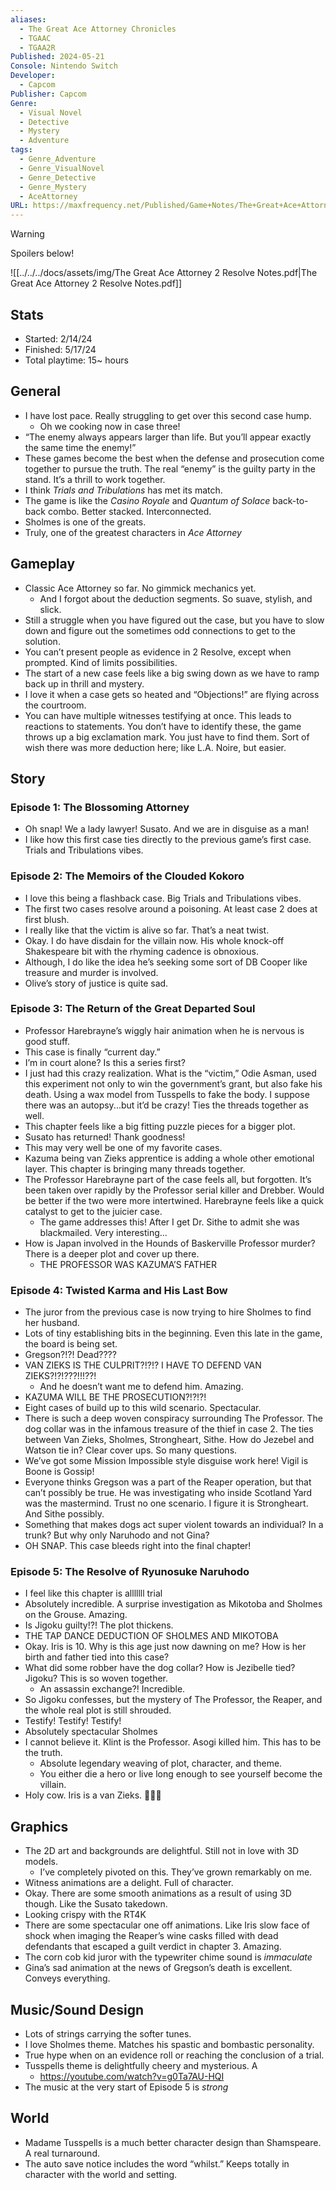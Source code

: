 ```yaml
---
aliases:
  - The Great Ace Attorney Chronicles
  - TGAAC
  - TGAA2R
Published: 2024-05-21
Console: Nintendo Switch
Developer:
  - Capcom
Publisher: Capcom
Genre:
  - Visual Novel
  - Detective
  - Mystery
  - Adventure
tags:
  - Genre_Adventure
  - Genre_VisualNovel
  - Genre_Detective
  - Genre_Mystery
  - AceAttorney
URL: https://maxfrequency.net/Published/Game+Notes/The+Great+Ace+Attorney+2+Resolve+Notes
---
```

> [!warning]
> Spoilers below!

![[../../../docs/assets/img/The Great Ace Attorney 2 Resolve Notes.pdf|The Great Ace Attorney 2 Resolve Notes.pdf]]

## Stats 

- Started: 2/14/24
- Finished: 5/17/24
- Total playtime: 15~ hours
## General

- I have lost pace. Really struggling to get over this second case hump.
	- Oh we cooking now in case three!
- “The enemy always appears larger than life. But you’ll appear exactly the same time the enemy!”
- These games become the best when the defense and prosecution come together to pursue the truth. The real “enemy” is the guilty party in the stand. It’s a thrill to work together.
- I think *Trials and Tribulations* has met its match. 
- The game is like the *Casino Royale* and *Quantum of Solace* back-to-back combo. Better stacked. Interconnected.
- Sholmes is one of the greats.
- Truly, one of the greatest characters in *Ace Attorney*
## Gameplay

- Classic Ace Attorney so far. No gimmick mechanics yet. 
	- And I forgot about the deduction segments. So suave, stylish, and slick.
- Still a struggle when you have figured out the case, but you have to slow down and figure out the sometimes odd connections to get to the solution. 
- You can’t present people as evidence in 2 Resolve, except when prompted. Kind of limits possibilities. 
- The start of a new case feels like a big swing down as we have to ramp back up in thrill and mystery.
- I love it when a case gets so heated and “Objections!” are flying across the courtroom.
- You can have multiple witnesses testifying at once. This leads to reactions to statements. You don’t have to identify these, the game throws up a big exclamation mark. You just have to find them. Sort of wish there was more deduction here; like L.A. Noire, but easier.
## Story

### Episode 1: The Blossoming Attorney
- Oh snap! We a lady lawyer! Susato. And we are in disguise as a man!
- I like how this first case ties directly to the previous game’s first case. Trials and Tribulations vibes. 

### Episode 2: The Memoirs of the Clouded Kokoro
- I love this being a flashback case. Big Trials and Tribulations vibes.
- The first two cases resolve around a poisoning. At least case 2 does at first blush.
- I really like that the victim is alive so far. That’s a neat twist.
- Okay. I do have disdain for the villain now. His whole knock-off Shakespeare bit with the rhyming cadence is obnoxious. 
- Although, I do like the idea he’s seeking some sort of DB Cooper like treasure and murder is involved.
- Olive’s story of justice is quite sad.

### Episode 3: The Return of the Great Departed Soul
- Professor Harebrayne’s wiggly hair animation when he is nervous is good stuff.
- This case is finally “current day.”
- I’m in court alone? Is this a series first?
- I just had this crazy realization. What is the “victim,” Odie Asman, used this experiment not only to win the government’s grant, but also fake his death. Using a wax model from Tusspells to fake the body. I suppose there was an autopsy...but it’d be crazy! Ties the threads together as well.
- This chapter feels like a big fitting puzzle pieces for a bigger plot.
- Susato has returned! Thank goodness!
- This may very well be one of my favorite cases.
- Kazuma being van Zieks apprentice is adding a whole other emotional layer. This chapter is bringing many threads together.
- The Professor Harebrayne part of the case feels all, but forgotten. It’s been taken over rapidly by the Professor serial killer and Drebber. Would be better if the two were more intertwined. Harebrayne feels like a quick catalyst to get to the juicier case.
	- The game addresses this! After I get Dr. Sithe to admit she was blackmailed. Very interesting...
- How is Japan involved in the Hounds of Baskerville Professor murder? There is a deeper plot and cover up there.
	- THE PROFESSOR WAS KAZUMA’S FATHER

### Episode 4: Twisted Karma and His Last Bow
- The juror from the previous case is now trying to hire Sholmes to find her husband.
- Lots of tiny establishing bits in the beginning. Even this late in the game, the board is being set. 
- Gregson?!?! Dead????
-  VAN ZIEKS IS THE CULPRIT?!?!?  I HAVE TO DEFEND VAN ZIEKS?!?!???!!!??!
	- And he doesn’t want me to defend him. Amazing. 
- KAZUMA WILL BE THE PROSECUTION?!?!?!
- Eight cases of build up to this wild scenario. Spectacular.
- There is such a deep woven conspiracy surrounding The Professor. The dog collar was in the infamous treasure of the thief in case 2. The ties between Van Zieks, Sholmes, Strongheart, Sithe. How do Jezebel and Watson tie in? Clear cover ups. So many questions.
- We’ve got some Mission Impossible style disguise work here! Vigil is Boone is Gossip!
- Everyone thinks Gregson was a part of the Reaper operation, but that can’t possibly be true. He was investigating who inside Scotland Yard was the mastermind. Trust no one scenario. I figure it is Strongheart. And Sithe possibly. 
- Something that makes dogs act super violent towards an individual? In a trunk? But why only Naruhodo and not Gina?
- OH SNAP. This case bleeds right into the final chapter!

### Episode 5: The Resolve of Ryunosuke Naruhodo
- I feel like this chapter is alllllll trial
- Absolutely incredible. A surprise investigation as Mikotoba and Sholmes on the Grouse. Amazing.
- Is Jigoku guilty!?! The plot thickens.
- THE TAP DANCE DEDUCTION OF SHOLMES AND MIKOTOBA
- Okay. Iris is 10. Why is this age just now dawning on me? How is her birth and father tied into this case?
- What did some robber have the dog collar? How is Jezibelle tied? Jigoku? This is so woven together.
	- An assassin exchange?! Incredible.
- So Jigoku confesses, but the mystery of The Professor, the Reaper, and the whole real plot is still shrouded.
- Testify! Testify! Testify!
- Absolutely spectacular Sholmes
- I cannot believe it. Klint is the Professor. Asogi killed him. This has to be the truth.
	- Absolute legendary weaving of plot, character, and theme. 
	- You either die a hero or live long enough to see yourself become the villain.
- Holy cow. Iris is a van Zieks. 🤯🤯🤯

## Graphics

- The 2D art and backgrounds are delightful. Still not in love with 3D models.
	- I’ve completely pivoted on this. They’ve grown remarkably on me.
- Witness animations are a delight. Full of character.
- Okay. There are some smooth animations as a result of using 3D though. Like the Susato takedown.
- Looking crispy with the RT4K
- There are some spectacular one off animations. Like Iris slow face of shock when imaging the Reaper’s wine casks filled with dead defendants that escaped a guilt verdict in chapter 3. Amazing. 
- The corn cob kid juror with the typewriter chime sound is *immaculate* 
- Gina’s sad animation at the news of Gregson’s death is excellent. Conveys everything.
## Music/Sound Design

- Lots of strings carrying the softer tunes. 
- I love Sholmes theme. Matches his spastic and bombastic personality.
- True hype when on an evidence roll or reaching the conclusion of a trial.
- Tusspells theme is delightfully cheery and mysterious. A 
	- https://youtube.com/watch?v=g0Ta7AU-HQI
-  The music at the very start of Episode 5 is *strong*
## World

- Madame Tusspells is a much better character design than Shamspeare. A real turnaround.
- The auto save notice includes the word “whilst.” Keeps totally in character with the world and setting.